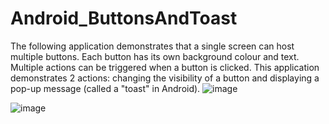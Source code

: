 # Android_ButtonsAndToast
The following application demonstrates that a single screen can host multiple buttons. Each button has its own background colour and text. Multiple actions can be triggered when a button is clicked. This application demonstrates 2 actions: changing the visibility of a button and displaying a pop-up message (called a "toast" in Android).
  ![image](https://user-images.githubusercontent.com/54389153/174675106-285d8b3b-549d-402f-a5c4-4ea512153eff.png)

![image](https://user-images.githubusercontent.com/54389153/174675161-aa4c7f68-b77d-4895-808c-a049e5513c1f.png)
